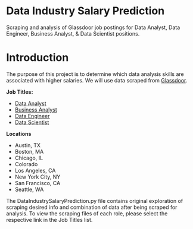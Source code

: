 # Data Industry Salary Prediction
Scraping and analysis of Glassdoor job postings for Data Analyst, Data Engineer, Business Analyst, &amp; Data Scientist positions.


# **Introduction**

The purpose of this project is to determine which data analysis skills are associated with higher salaries. We will use data scraped from [Glassdoor](https://www.glassdoor.com/member/home/index.htm). 

**Job Titles:**
*   [Data Analyst](https://colab.research.google.com/drive/1AW0rNTs84Cq7GrJiDq86WWCisB4q6ZwO?usp=sharing)
*   [Business Analyst](https://colab.research.google.com/drive/1I1lolzuZgoUZGBwAEP9hZNf7my8XItbz?usp=sharing)
*   [Data Engineer](https://colab.research.google.com/drive/18HMhZXcv4xwxDUXGDauYEGdnDJLjNYxf?usp=sharing)
*   [Data Scientist](https://colab.research.google.com/drive/1i8UQMiObiOKAyzlrAsFCBPitqIh90Y5O?usp=sharing)

**Locations**
*   Austin, TX
*   Boston, MA
*   Chicago, IL
*   Colorado
*   Los Angeles, CA
*   New York City, NY
*   San Francisco, CA
*   Seattle, WA

The DataIndustrySalaryPrediction.py file contains original exploration of scraping desired info and combination of data after being scraped for analysis. To view the scraping files of each role, please select the respective link in the Job Titles list.
